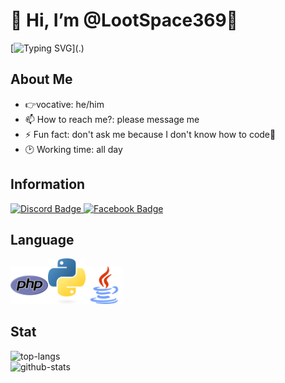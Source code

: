 # 👋 Hi, I’m @LootSpace369🌴
[![Typing SVG](https://readme-typing-svg.herokuapp.com/?lines=print("LET+ME+COOK+🐧"))](.)

## About Me
- 👉vocative: he/him
- 📫 How to reach me?: please message me
- ⚡ Fun fact: don't ask me because I don't know how to code🐧
- 🕑 Working time: all day

## Information
<a href="https://discord.com/invite/rFPWq8fV">
  <img src="https://img.shields.io/badge/Discord-7289DA?style=for-the-badge&logo=discord&logoColor=white" alt="Discord Badge"/>
  </a>
<a href="https://www.facebook.com/profile.php?id=61555336191287&mibextid=ZbWKwL">
  <img src="https://img.shields.io/badge/Facebook-0072b1?style=for-the-badge&logo=facebook&logoColor=dark" alt="Facebook Badge"/>
</a>

## Language
<img src="php.png" width=60px><img src="python.png" width=60px><img src="java.png" width=60px>

## Stat
<img src="https://github-readme-stats.vercel.app/api/top-langs/?username=LootSpace369&layout=compact&theme=dracula" alt="top-langs"/><br>
<img src="https://github-readme-stats.vercel.app/api?username=LootSpace369&theme=dracula&show_icons=true" alt="github-stats"/>

<!---
LootSpace369/LootSpace369 is a ✨ special ✨ repository because its `README.md` (this file) appears on your GitHub profile.
You can click the Preview link to take a look at your changes.
--->
